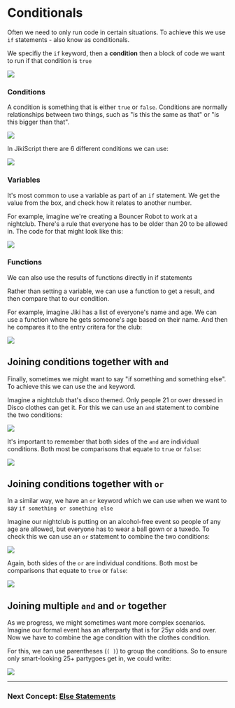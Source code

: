 # Conditionals

Often we need to only run code in certain situations.
To achieve this we use `if` statements - also know as conditionals.

We specifiy the `if` keyword, then a **condition** then a block of code we want to run if that condition is `true`

<img src="https://assets.exercism.org/bootcamp/diagrams/if-statement-anatomy.png" class="diagram"/>

### Conditions

A condition is something that is either `true` or `false`.
Conditions are normally relationships between two things, such as "is this the same as that" or "is this bigger than that".

<img src="https://assets.exercism.org/bootcamp/diagrams/conditions.png" class="diagram"/>

In JikiScript there are 6 different conditions we can use:

<img src="https://assets.exercism.org/bootcamp/diagrams/conditions-table.png" class="diagram"/>

### Variables

It's most common to use a variable as part of an `if` statement.
We get the value from the box, and check how it relates to another number.

For example, imagine we're creating a Bouncer Robot to work at a nightclub.
There's a rule that everyone has to be older than 20 to be allowed in.
The code for that might look like this:

<img src="https://assets.exercism.org/bootcamp/diagrams/if-bouncer-variables.png" class="diagram"/>

### Functions

We can also use the results of functions directly in if statements

Rather than setting a variable, we can use a function to get a result, and then compare that to our condition.

For example, imagine Jiki has a list of everyone's name and age.
We can use a function where he gets someone's age based on their name.
And then he compares it to the entry critera for the club:

<img src="https://assets.exercism.org/bootcamp/diagrams/if-bouncer-functions.png" class="diagram"/>

## Joining conditions together with `and`

Finally, sometimes we might want to say "if something and something else". To achieve this we can use the `and` keyword.

Imagine a nightclub that's disco themed. Only people 21 or over dressed in Disco clothes can get it. For this we can use an `and` statement to combine the two conditions:

<img src="https://assets.exercism.org/bootcamp/diagrams/conditions-and.png" class="diagram"/>

It's important to remember that both sides of the `and` are individual conditions. Both most be comparisons that equate to `true` or `false`:

<img src="https://assets.exercism.org/bootcamp/diagrams/conditions-and-valid.png" class="diagram"/>

## Joining conditions together with `or`

In a similar way, we have an `or` keyword which we can use when we want to say `if something or something else`

Imagine our nightclub is putting on an alcohol-free event so people of any age are allowed, but everyone has to wear a ball gown or a tuxedo. To check this we can use an `or` statement to combine the two conditions:

<img src="https://assets.exercism.org/bootcamp/diagrams/conditions-or.png" class="diagram"/>

Again, both sides of the `or` are individual conditions. Both most be comparisons that equate to `true` or `false`:

<img src="https://assets.exercism.org/bootcamp/diagrams/conditions-or-valid.png" class="diagram"/>

## Joining multiple `and` and `or` together

As we progress, we might sometimes want more complex scenarios.
Imagine our formal event has an afterparty that is for 25yr olds and over. Now we have to combine the age condition with the clothes condition.

For this, we can use parentheses (`( )`) to group the conditions. So to ensure only smart-looking 25+ partygoes get in, we could write:

<img src="https://assets.exercism.org/bootcamp/diagrams/conditions-or-and.png" class="diagram"/>

---

### Next Concept: [Else Statements](./else-statements.md)
